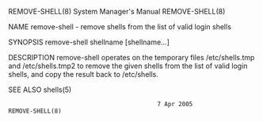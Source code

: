 REMOVE-SHELL(8)                         System Manager's Manual                        REMOVE-SHELL(8)

NAME
       remove-shell - remove shells from the list of valid login shells

SYNOPSIS
       remove-shell shellname [shellname...]

DESCRIPTION
       remove-shell operates on the temporary files /etc/shells.tmp and /etc/shells.tmp2 to remove the
       given shells from the list of valid login shells, and copy the result back to /etc/shells.

SEE ALSO
       shells(5)

                                              7 Apr 2005                               REMOVE-SHELL(8)
